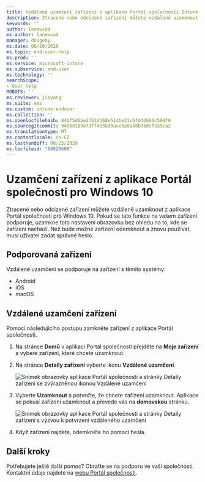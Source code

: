 ```yaml
---
title: Vzdálené uzamčení zařízení z aplikace Portál společnosti Intune
description: Ztracené nebo odcizené zařízení můžete vzdáleně uzamknout z aplikace Portál společnosti pro Windows 10.
keywords: ''
author: lenewsad
ms.author: lanewsad
manager: dougeby
ms.date: 08/20/2020
ms.topic: end-user-help
ms.prod: ''
ms.service: microsoft-intune
ms.subservice: end-user
ms.technology: ''
searchScope:
- User help
ROBOTS: ''
ms.reviewer: jieyang
ms.suite: ems
ms.custom: intune-enduser
ms.collection: ''
ms.openlocfilehash: 84bf5d6be2761d368e514be31c6fd426b6c508f0
ms.sourcegitcommit: 9408d103e7dff433bd0ace5a9ab8b7bdcf2a9ca2
ms.translationtype: MT
ms.contentlocale: cs-CZ
ms.lasthandoff: 08/25/2020
ms.locfileid: "88820608"
---
```

# <a name="lock-your-device-from-the-company-portal-app-for-windows-10"></a>Uzamčení zařízení z aplikace Portál společnosti pro Windows 10

Ztracené nebo odcizené zařízení můžete vzdáleně uzamknout z aplikace Portál společnosti pro Windows 10. Pokud se tato funkce na vašem zařízení podporuje, uzamkne toto nastavení obrazovku bez ohledu na to, kde se zařízení nachází. Než bude možné zařízení odemknout a znovu používat, musí uživatel zadat správné heslo.

## <a name="supported-devices"></a>Podporovaná zařízení

Vzdálené uzamčení se podporuje na zařízení s těmito systémy:  

* Android
* iOS
* macOS  
  
## <a name="remote-lock-device"></a>Vzdálené uzamčení zařízení
Pomocí následujícího postupu zamkněte zařízení z aplikace Portál společnosti.  

1. Na stránce **Domů** v aplikaci Portál společnosti přejděte na **Moje zařízení** a vybere zařízení, které chcete uzamknout.

2. Na stránce **Detaily zařízení** vyberte ikonu **Vzdálené uzamčení**.  


   ![Snímek obrazovky aplikace Portál společnosti a stránky Detaily zařízení se zvýrazněnou ikonou Vzdálené uzamčení](./media/1804_remote_lock_Windows_CPapp_05.png)  

3. Vyberte **Uzamknout** a potvrďte, že chcete zařízení uzamknout. Aplikace se pokusí zařízení uzamknout a převede vás na **domovskou** stránku.  


   ![Snímek obrazovky aplikace Portál společnosti a stránky Detaily zařízení s výzvou k potvrzení vzdáleného uzamčení](./media/1804_remote_lock_Windows_CPapp_06.png)  

4. Když zařízení najdete, odemkněte ho pomocí hesla.  

## <a name="next-steps"></a>Další kroky

Potřebujete ještě další pomoc? Obraťte se na podporu ve vaší společnosti. Kontaktní údaje najdete na [webu Portál společnosti](https://go.microsoft.com/fwlink/?linkid=2010980).
